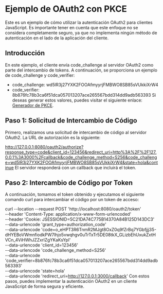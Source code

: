 # Ejemplo de OAuth2 con PKCE
Este es un ejemplo de cómo utilizar la autenticación OAuth2 para clientes JavaScript. Es importante tener en cuenta que este enfoque no se considera completamente seguro, ya que no implementa ningún método de autenticación en el lado de la aplicación del cliente.

## Introducción

En este ejemplo, el cliente envía code_challenge al servidor OAuth2 como parte del intercambio de tokens. A continuación, se proporciona un ejemplo de code_challenge y code_verifier:

- code_challenge: wd5lR3j27YXK2FOOAfmyyrjFMBWO8SB85sVUkkiXrW4
- code_verifier: 8b876fc78b3ca6f51dca057013207ace265567bdd314dd9adb563393
Si deseas generar estos valores, puedes visitar el siguiente enlace: [Generador de PKCE](https://example-app.com/pkce).

## Paso 1: Solicitud de Intercambio de Código
Primero, realizamos una solicitud de intercambio de código al servidor OAuth2. La URL de autorización es la siguiente:

http://127.0.0.1:8080/oauth2/authorize?response_type=code&client_id=123456&redirect_uri=http%3A%2F%2F127.0.0.1%3A3000%2Fcallback&code_challenge_method=S256&code_challenge=wd5lR3j27YXK2FOOAfmyyrjFMBWO8SB85sVUkkiXrW4&state=hola&continue
El servidor responderá con un callback que incluirá el token.

## Paso 2: Intercambio de Código por Token
A continuación, tomamos el token obtenido y ejecutamos el siguiente comando curl para intercambiar el código por un token de acceso:


curl --location --request POST 'http://localhost:8080/oauth2/token' \
--header 'Content-Type: application/x-www-form-urlencoded' \
--header 'Cookie: JSESSIONID=5C21DA74C775B14370A84B125D143DC3' \
--data-urlencode 'grant_type=authorization_code' \
--data-urlencode 'code=o_eHPT3R6TnmR2MJgt8OxZ0q9fZrBq7YGbfjjj35-dHYEBoVWmnfiodkPW7lhjo5vwqhgv0uTrTxTr5DE08tkX_GLizbEhUxukZxtHVCn_4ViHWhJZZxrlZgYKaKsYpI' \
--data-urlencode 'client_id=123456' \
--data-urlencode 'code_challenge_method=S256' \
--data-urlencode 'code_verifier=8b876fc78b3ca6f51dca057013207ace265567bdd314dd9adb563393' \
--data-urlencode 'state=hola' \
--data-urlencode 'redirect_uri=http://127.0.0.1:3000/callback'
Con estos pasos, puedes implementar la autenticación OAuth2 en un cliente JavaScript de forma segura y eficiente.
